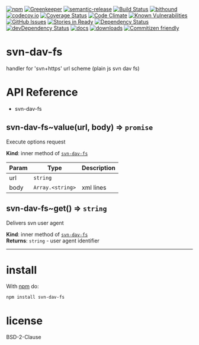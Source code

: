 [![npm](https://img.shields.io/npm/v/svn-dav-fs.svg)](https://www.npmjs.com/package/svn-dav-fs)
[![Greenkeeper](https://badges.greenkeeper.io/arlac77/svn-dav-fs.svg)](https://greenkeeper.io/)
[![semantic-release](https://img.shields.io/badge/%20%20%F0%9F%93%A6%F0%9F%9A%80-semantic--release-e10079.svg)](https://github.com/arlac77/svn-dav-fs)
[![Build Status](https://secure.travis-ci.org/arlac77/svn-dav-fs.png)](http://travis-ci.org/arlac77/svn-dav-fs)
[![bithound](https://www.bithound.io/github/arlac77/svn-dav-fs/badges/score.svg)](https://www.bithound.io/github/arlac77/svn-dav-fs)
[![codecov.io](http://codecov.io/github/arlac77/svn-dav-fs/coverage.svg?branch=master)](http://codecov.io/github/arlac77/svn-dav-fs?branch=master)
[![Coverage Status](https://coveralls.io/repos/arlac77/svn-dav-fs/badge.svg)](https://coveralls.io/r/arlac77/svn-dav-fs)
[![Code Climate](https://codeclimate.com/github/arlac77/svn-dav-fs/badges/gpa.svg)](https://codeclimate.com/github/arlac77/svn-dav-fs)
[![Known Vulnerabilities](https://snyk.io/test/github/arlac77/svn-dav-fs/badge.svg)](https://snyk.io/test/github/arlac77/svn-dav-fs)
[![GitHub Issues](https://img.shields.io/github/issues/arlac77/svn-dav-fs.svg?style=flat-square)](https://github.com/arlac77/svn-dav-fs/issues)
[![Stories in Ready](https://badge.waffle.io/arlac77/svn-dav-fs.svg?label=ready&title=Ready)](http://waffle.io/arlac77/svn-dav-fs)
[![Dependency Status](https://david-dm.org/arlac77/svn-dav-fs.svg)](https://david-dm.org/arlac77/svn-dav-fs)
[![devDependency Status](https://david-dm.org/arlac77/svn-dav-fs/dev-status.svg)](https://david-dm.org/arlac77/svn-dav-fs#info=devDependencies)
[![docs](http://inch-ci.org/github/arlac77/svn-dav-fs.svg?branch=master)](http://inch-ci.org/github/arlac77/svn-dav-fs)
[![downloads](http://img.shields.io/npm/dm/svn-dav-fs.svg?style=flat-square)](https://npmjs.org/package/svn-dav-fs)
[![Commitizen friendly](https://img.shields.io/badge/commitizen-friendly-brightgreen.svg)](http://commitizen.github.io/cz-cli/)

svn-dav-fs
==========
handler for 'svn+https' url scheme (plain js svn dav fs)

# API Reference
- svn-dav-fs

  <a name="module_svn-dav-fs..value"></a>

## svn-dav-fs~value(url, body) ⇒ <code>promise</code>
Execute options request

**Kind**: inner method of [<code>svn-dav-fs</code>](#module_svn-dav-fs)  

| Param | Type | Description |
| --- | --- | --- |
| url | <code>string</code> |  |
| body | <code>Array.&lt;string&gt;</code> | xml lines |

  <a name="module_svn-dav-fs..get"></a>

## svn-dav-fs~get() ⇒ <code>string</code>
Delivers svn user agent

**Kind**: inner method of [<code>svn-dav-fs</code>](#module_svn-dav-fs)  
**Returns**: <code>string</code> - user agent identifier  
* * *

install
=======

With [npm](http://npmjs.org) do:

```shell
npm install svn-dav-fs
```

license
=======

BSD-2-Clause
